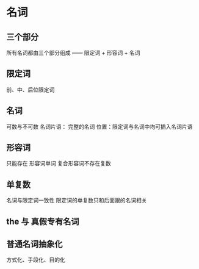 # 名词

## 三个部分
所有名词都由三个部分组成 —— 限定词 + 形容词 + 名词

## 限定词
前、中、后位限定词

## 名词
可数与不可数
名词片语： 完整的名词
位置：限定词与名词中均可插入名词片语

## 形容词
只能存在 形容词单词
复合形容词不存在复数

## 单复数
名词与限定词一致性
限定词的单复数只和后面跟的名词相关

## the 与 真假专有名词

## 普通名词抽象化
方式化、手段化、目的化

